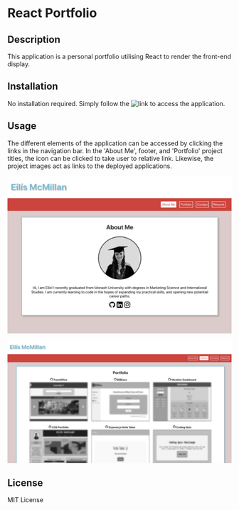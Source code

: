 # React Portfolio


## Description 
This application is a personal portfolio utilising React to render the front-end display. 

## Installation 
No installation required. Simply follow the ![link]() to access the application. 

## Usage 
The different elements of the application can be accessed by clicking the links in the navigation bar. 
In the 'About Me', footer, and 'Portfolio' project titles, the icon can be clicked to take user to relative link. Likewise, the project images act as links to the deployed applications. 

![screenshot of about me page](https://github.com/eilismcmillan/React-Portfolio/blob/main/assets/images/about-me-screenshot.png)

![screenshot portfolio page](https://github.com/eilismcmillan/React-Portfolio/blob/main/assets/images/portfolio-screenshot.png)

## License 
MIT License 
